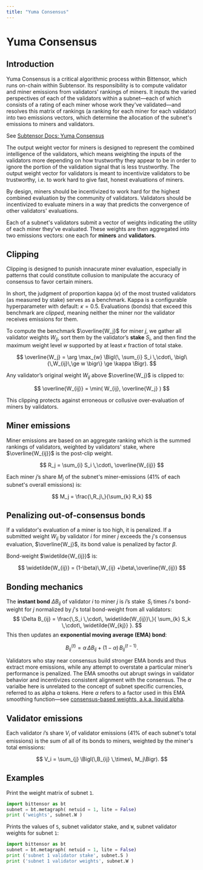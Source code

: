 ```yaml
---
title: "Yuma Consensus"
---
```


# Yuma Consensus

## Introduction

Yuma Consensus is a critical algorithmic process within Bittensor, which runs on-chain within Subtensor. Its responsibility is to compute validator and miner emissions from validators' rankings of miners. It inputs the varied perspectives of each of the validators within a subnet&mdash;each of which consists of a rating of each miner whose work they've validated&mdash;and resolves this matrix of rankings (a ranking for each miner for each validator) into two emissions vectors, which determine the allocation of the subnet's emissions to miners and validators.

See [Subtensor Docs: Yuma Consensus](https://github.com/opentensor/subtensor/blob/main/docs/consensus.md)

The output weight vector for miners is designed to represent the combined intelligence of the validators, which means weighting the inputs of the validators more depending on how trustworthy they appear to be in order to ignore the portion of the validation signal that is less trustworthy. The output weight vector for validators is meant to incentivize validators to be trustworthy, i.e. to work hard to give fast, honest evaluations of miners.

By design, miners should be incentivized to work hard for the highest combined evaluation by the community of validators. Validators should be incentivized to evaluate miners in a way that predicts the convergence of other validators' evaluations.

Each of a subnet's validators submit a vector of weights indicating the utility of each miner they've evaluated. These weights are then aggregated into two emissions vectors: one each for **miners** and **validators**.

## Clipping


Clipping is designed to punish innacurate miner evaluation, especially in patterns that could constitute collusion to manipulate the accuracy of consensus to favor certain miners.

In short, the judgment of proportion kappa ($\kappa$) of the most trusted validators (as measured by stake) serves as a benchmark. Kappa is a configurable hyperparameter with default: $\kappa = 0.5$. Evaluations (bonds) that exceed this benchmark are *clipped*, meaning neither the miner nor the validator receives emissions for them.

To compute the benchmark $\overline{W_j}$ for miner $j$, we gather all validator weights $W_{ij}$, sort them by the validator’s **stake** $S_i$, and then find the maximum weight level $w$ supported by at least $\kappa$ fraction of total stake. 

$$
\overline{W_j} = \arg \max_{w} 
\Bigl(\,
   \sum_{i} S_i \,\cdot\, \bigl\{\,W_{ij}\,\ge w \bigr\} \ge \kappa
\Bigr).
$$

Any validator’s original weight $W_{ij}$ above $\overline{W_j}$ is clipped to:

$$
\overline{W_{ij}} = \min( W_{ij}, \overline{W_j} )
$$

This clipping protects against erroneous or collusive over-evaluation of miners by validators.

## Miner emissions

Miner emissions are based on an aggregate ranking which is the summed rankings of validators, weighted by validators' stake, where $\overline{W_{ij}}$ is the post-clip weight.

$$
R_j = \sum_{i} S_i \,\cdot\, \overline{W_{ij}}
$$

Each miner $j$’s share $M_j$ of the subnet's miner-emissions (41% of each subnet's overall emissions) is:

$$
M_j = \frac{\,R_j\,}{\sum_{k} R_k}
$$


## Penalizing out-of-consensus bonds

If a validator's evaluation of a miner is too high, it is penalized. If a submitted weight $W_{ij}$ by validator $i$ for miner $j$ exceeds the $j$'s consensus evaluation, $\overline{W_j}$, its bond value is penalized by factor $\beta$.

Bond-weight $\widetilde{W_{ij}}$ is:

$$
\widetilde{W_{ij}} 
= (1-\beta)\,W_{ij} +\beta\,\overline{W_{ij}}
$$

## Bonding mechanics

The **instant bond** $\Delta B_{ij}$ of validator $i$ to miner $j$ is $i$’s stake $\,S_i$ times $i$'s bond-weight for $j$ normalized by $j$'s total bond-weight from all validators:
$$
\Delta B_{ij} = \frac{\,S_i \,\cdot\, \widetilde{W_{ij}}\,}{
   \sum_{k} S_k \,\cdot\, \widetilde{W_{kj}}
}.
$$
This then updates an **exponential moving average (EMA) bond**:

$$
B_{ij}^{(t)} = \alpha \,\Delta B_{ij} + (1-\alpha)\,B_{ij}^{(t-1)}.
$$

Validators who stay near consensus build stronger EMA bonds and thus extract more emissions, while any attempt to overstate a particular miner’s performance is penalized. The EMA smooths out abrupt swings in validator behavior and incentivizes consistent alignment with the consensus. The $\alpha$ varialbe here is unrelated to the concept of subnet specific currencies, referred to as alpha $\alpha$ tokens. Here $\alpha$ refers to a factor used in this EMA smoothing function&mdash;see [consensus-based weights, a.k.a. liquid alpha](./subnets/consensus-based-weights.md).

## Validator emissions

Each validator $i$’s share $V_i$ of validator emissions (41% of each subnet's total emissions) is the sum of all of its bonds to miners, weighted by the miner's total emissions:

$$
V_i = \sum_{j} \Bigl(\,B_{ij} \,\times\, M_j\Bigr).
$$


## Examples

Print the weight matrix of subnet `1`.

```python
import bittensor as bt
subnet = bt.metagraph( netuid = 1, lite = False)
print ('weights', subnet.W )
```

Prints the values of `S`, subnet validator stake, and `W`, subnet validator weights for subnet `1`:

```python
import bittensor as bt
subnet = bt.metagraph( netuid = 1, lite = False)
print ('subnet 1 validator stake', subnet.S )
print ('subnet 1 validator weights', subnet.W )
```